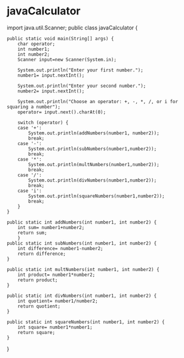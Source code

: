 # javaCalculator
import java.util.Scanner;
public class javaCalculator {

	public static void main(String[] args) {
		char operator;
		int number1;
		int number2;
		Scanner input=new Scanner(System.in);
		
		System.out.println("Enter your first number."); 
		number1= input.nextInt();
		
		System.out.println("Enter your second number.");
		number2= input.nextInt();
		
		System.out.println("Choose an operator: +, -, *, /, or i for squaring a number");
		operator= input.next().charAt(0);
		
		switch (operator) {
		case '+':
			System.out.println(addNumbers(number1, number2));
			break;
		case '-': 
			System.out.println(subNumbers(number1,number2));
			break;
		case '*': 
			System.out.println(multNumbers(number1,number2));
			break;
		case '/': 
			System.out.println(divNumbers(number1,number2));
			break;
		case 'i':
			System.out.println(squareNumbers(number1,number2));
			break;
		}
	} 

	public static int addNumbers(int number1, int number2) {
		int sum= number1+number2;
		return sum;
		}
	public static int subNumbers(int number1, int number2) {
		int difference= number1-number2;
		return difference;
	}
	
	public static int multNumbers(int number1, int number2) {
		int product= number1*number2;
		return product;
	}
	
	public static int divNumbers(int number1, int number2) {
		int quotient= number1/number2;
		return quotient;
	}
	
	public static int squareNumbers(int number1, int number2) {
		int square= number1*number1;
		return square;
	}
}
